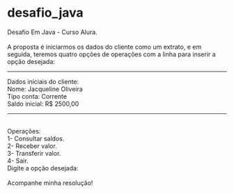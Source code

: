 # desafio_java
Desafio Em Java - Curso Alura.
<br><br>
A proposta é iniciarmos os dados do cliente como um extrato, e em seguida, teremos quatro opções de operações com a linha para inserir a opção desejada:
<br>
***********************
Dados iniciais do cliente:
<br>
Nome: Jacqueline Oliveira
<br>
Tipo conta: Corrente
<br>
Saldo inicial: R$ 2500,00
***********************
<br>
Operações:
<br>
1- Consultar saldos.
<br>
2- Receber valor.
<br>
3- Transferir valor.
<br>
4- Sair.
<br>
Digite a opção desejada:
<br><br>
Acompanhe minha resolução!
